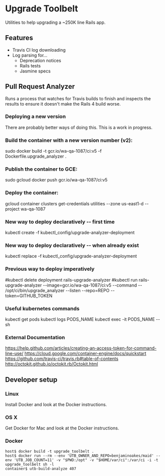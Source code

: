 # Upgrade Toolbelt

Utilities to help upgrading a ~250K line Rails app.

## Features

* Travis CI log downloading
* Log parsing for...
  * Deprecation notices
  * Rails tests
  * Jasmine specs

## Pull Request Analyzer

Runs a process that watches for Travis builds to finish and inspects the results to ensure it doesn't make the Rails 4 build worse.

### Deploying a new version
There are probably better ways of doing this. This is a work in progress.

### Build the container with a new version number (v2):
sudo docker build -t gcr.io/wa-qa-1087/ci:v5 -f Dockerfile.upgrade_analyzer .

### Publish the container to GCE:
sudo gcloud docker push gcr.io/wa-qa-1087/ci:v5

### Deploy the container:
gcloud container clusters get-credentials utilities --zone us-east1-d --project wa-qa-1087

### New way to deploy declaratively -- first time
kubectl create -f kubectl_config/upgrade-analyzer-deployment

### New way to deploy declaratively -- when already exist
kubectl replace -f kubectl_config/upgrade-analyzer-deployment

### Previous way to deploy imperatively
#kubectl delete deployment rails-upgrade-analyzer
#kubectl run rails-upgrade-analyzer --image=gcr.io/wa-qa-1087/ci:v5 --command -- /opt/ci/bin/upgrade_analyzer --listen --repo=REPO --token=GITHUB_TOKEN

### Useful kubernetes commands
kubectl get pods
kubectl logs PODS_NAME
kubectl exec -it PODS_NAME -- sh

### External Documentation

https://help.github.com/articles/creating-an-access-token-for-command-line-use/
https://cloud.google.com/container-engine/docs/quickstart
https://github.com/travis-ci/travis.rb#table-of-contents
http://octokit.github.io/octokit.rb/Octokit.html

## Developer setup

### Linux

Install Docker and look at the Docker instructions.

### OS X

Get Docker for Mac and look at the Docker instructions.

### Docker

    host$ docker build -t upgrade_toolbelt .
    host$ docker run --rm --env 'UTB_OWNER_AND_REPO=benjaminoakes/maid' --env 'UTB_JOB_COUNT=11' -v "$PWD:/opt" -v "$HOME/var/ci":/var/ci -i -t upgrade_toolbelt sh -l
    container$ utb-build-analyze 407

